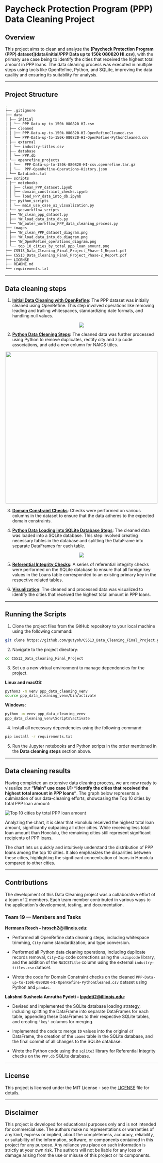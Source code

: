 # Paycheck Protection Program (PPP) Data Cleaning Project

## Overview

This project aims to clean and analyze the **[Paycheck Protection Program (PPP) dataset](data/initial/PPP Data up to 150k 080820 HI.csv)**, with the primary use case being to
identify the cities that received the highest total amount in PPP loans. The data cleaning process was executed in
multiple steps using tools like OpenRefine, Python, and SQLite, improving the data quality and ensuring its
suitability for analysis.

---

## Project Structure

```bash
.
├── .gitignore
├── data
│ ├── initial
│ │ └── PPP Data up to 150k 080820 HI.csv
│ ├── cleaned
│ │ ├── PPP-Data-up-to-150k-080820-HI-OpenRefineCleaned.csv
│ │ └── PPP-Data-up-to-150k-080820-HI-OpenRefine-PythonCleaned.csv
│ ├── external
│ │ └── industry-titles.csv
│ ├── database
│ │ └── PPP.db
│ └── openrefine_projects
│ │ └──  PPP-Data-up-to-150k-080820-HI-csv.openrefine.tar.gz
│ │ └──  PPP-OpenRefine-Operations-History.json
│ └── DataLinks.txt
├── scripts
│ ├── notebooks
│ │ ├── clean_PPP_dataset.ipynb
│ │ ├── domain_constraint_checks.ipynb
│ │ └── load_PPP_data_into_db.ipynb
│ ├── python_scripts
│ │ └── main_use_case_u1_visualization.py
│ └── yesworkflow_scripts
│ ├── YW_clean_ppp_dataset.py
│ ├── YW_load_data_into_db.py
│ └── YW_outer_workflow_PPP_data_cleaning_process.py
├── images
│ ├── YW_clean_PPP_dataset_diagram.png
│ ├── YW_load_data_into_db_diagram.png
│ ├── YW_OpenRefine_operations_diagram.png
│ └── top_10_cities_by_total_ppp_loan_amount.png
├── CS513_Data_Cleaning_Final_Project_Phase-1_Report.pdf
├── CS513_Data_Cleaning_Final_Project_Phase-2_Report.pdf
├── LICENSE
├── README.md
└── requirements.txt
```

---

## Data cleaning steps

1. **[Initial Data Cleaning with OpenRefine](data/openrefine_projects/PPP-OpenRefine-Operations-History.json)**: The PPP dataset was initially cleaned using OpenRefine. This step involved
   operations like removing leading and trailing whitespaces, standardizing date formats, and handling null values.

<div align="center">
    <img src="images/YW_OpenRefine_operations_diagram.png">
</div>


2. **[Python Data Cleaning Steps](scripts/notebooks/clean_PPP_dataset.ipynb)**: The cleaned data was further processed
   using Python to remove duplicates, rectify
   city and zip code associations, and add a new column for NAICS titles.

<div align="center">
    <img src="images/YW_clean_PPP_dataset_diagram.png" width="500">
</div>


3. **[Domain Constraint Checks](scripts/notebooks/domain_constraint_checks.ipynb)**: Checks were performed on various columns in the dataset to ensure that the data adheres
   to the expected domain constraints.



4. **[Python Data Loading into SQLite Database Steps](scripts/notebooks/load_PPP_data_into_db.ipynb)**: The cleaned data was loaded into a SQLite database. This step
   involved creating necessary tables in the database and splitting the DataFrame into separate DataFrames for each
   table.

<div align="center">
    <img src="images/YW_load_data_into_db_diagram.png">
</div>

5. **[Referential Integrity Checks](scripts/notebooks/referential_integrity_checks.ipynb)**: A series of referential integrity checks were performed on the SQLite database to
   ensure that all foreign key values in the Loans table corresponded to an existing primary key in the respective
   related tables.



6. **[Visualization](scripts/python_scripts/main_use_case_u1_visualization.py)**: The cleaned and processed data was visualized to identify the cities that received the highest
   total amount in PPP loans.

---

## Running the Scripts

1. Clone the project files from the GitHub repository to your local machine using the following command:

```bash
git clone https://github.com/gutyoh/CS513_Data_Cleaning_Final_Project.git
```

2. Navigate to the project directory:

```bash
cd CS513_Data_Cleaning_Final_Project
```

3. Set up a new virtual environment to manage dependencies for the project.

**Linux and macOS:**

```bash
python3 -m venv ppp_data_cleaning_venv
source ppp_data_cleaning_venv/bin/activate
```

**Windows:**

```bash
python -m venv ppp_data_cleaning_venv
ppp_data_cleaning_venv\Scripts\activate
```

4. Install all necessary dependencies using the following command:

```bash
pip install -r requirements.txt
```

5. Run the Jupyter notebooks and Python scripts in the order mentioned in the **Data cleaning steps** section above.

---

## Data cleaning results

Having completed an extensive data cleaning process, we are now ready to visualize our **“Main” use case U1: “Identify
the cities that received the highest total amount in PPP loans”**. The graph below represents a culmination of our
data-cleaning efforts, showcasing the Top 10 cities by total PPP loan amount:

![Top 10 cities by total PPP loan amount](images/top_10_cities_by_total_ppp_loan_amount.png)

Analyzing the chart, it is clear that Honolulu received the highest total loan amount, significantly outpacing all other
cities. While receiving less total loan amount than Honolulu, the remaining cities still represent significant
recipients of PPP loans.

The chart lets us quickly and intuitively understand the distribution of PPP loans among the top 10 cities. It also
emphasizes the disparities between these cities, highlighting the significant concentration of loans in Honolulu
compared to other cities.

---

## Contributions

The development of this Data Cleaning project was a collaborative effort of a team of 2 members. Each team member
contributed in various ways to the application's development, testing, and documentation.

### Team 19 — Members and Tasks

**Hermann Rosch – hrosch2@illinois.edu**:

- Performed all OpenRefine data cleaning steps, including whitespace trimming, `City` name standardization, and type
  conversion.


- Performed all Python data cleaning operations, including duplicate records removal, `City`-`Zip` code corrections
  using the `uszipcode` library, and the addition of the `NAICSTitle` column using the external `industry-titles.csv`
  dataset.


- Wrote the code for Domain Constraint checks on the
  cleaned `PPP-Data-up-to-150k-080820-HI-OpenRefine-PythonCleaned.csv` dataset using Python and `pandas`.

**Lakshmi Susheela Amrutha Pydeti – lpydeti2@illinois.edu**:

- Devised and implemented the SQLite database loading strategy, including splitting the DataFrame into separate
  DataFrames for each table, appending these DataFrames to their respective SQLite tables, and creating `'key'` columns
  for merging.


- Implemented the code to merge `ID` values into the original `df` DataFrame, the creation of the `Loans` table in the
  SQLite database, and the final commit of all changes to the SQLite database.


- Wrote the Python code using the `sqlite3` library for Referential Integrity checks on the `PPP.db` SQLite database.

___

## License

This project is licensed under the MIT License - see the [LICENSE](LICENSE) file for details.

___

## Disclaimer

This project is developed for educational purposes only and is not intended for commercial use. The authors make no
representations or warranties of any kind, express or implied, about the completeness, accuracy, reliability, or
suitability of the information, software, or components contained in this project for any purpose. Any reliance you
place on such information is strictly at your own risk. The authors will not be liable for any loss or damage arising
from the use or misuse of this project or its components.



